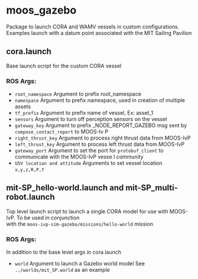 # moos_gazebo
Package to launch CORA and WAMV vessels in custom configurations. Examples launch with a datum point associated with the MIT Sailing Pavilion


## cora.launch
Base launch script for the custom CORA vessel
### ROS Args:                                                                                          
  * `root_namespace` Argument to prefix root_namespace                                                  
  * `namespace` Argument to prefix namespace, used in creation of multiple assets                       
  * `tf_prefix` Argument to prefix name of vessel, Ex: asset_1                                          
  * `sensors` Argument to turn off perception sensors on the vessel                                     
  * `gateway_key` Argument to prefix _NODE_REPORT_GAZEBO msg sent by `compose_contact_report` to MOOS-Iv
P                                                                                                       
  * `right_thrust_key` Argument to process right thrust data from MOOS-IvP                              
  * `left_thrust_key` Argument to process left thrust data from MOOS-IvP                                
  * `gateway_port` Argument to set the port for `protobuf_client` to communicate with the MOOS-IvP vesse
l community                                                                                             
  * `USV location and attitude` Arguments to set vessel location `x,y,z,R,P,Y`


## mit-SP_hello-world.launch and mit-SP_multi-robot.launch
 Top level launch script to launch a single CORA model for use with MOOS-IvP. To be used in conjunction\
 with the `moos-ivp-sim-gazebo/missions/hello-world` mission

### ROS Args:
  In addition to the base level args in cora.launch
  * `world` Argument to launch a Gazebo world model
    See `../worlds/mit_SP.world` as an example



